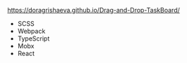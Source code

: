 https://doragrishaeva.github.io/Drag-and-Drop-TaskBoard/

* SCSS
* Webpack
* TypeScript
* Mobx
* React
